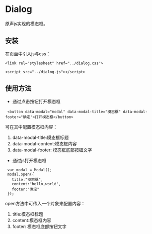 # Dialog
原声js实现的模态框。

## 安装
在页面中引入js与css：
```
<link rel="stylesheet" href="../dialog.css">

```
```
<script src="../dialog.js"></script>
```

## 使用方法
 - 通过点击按钮打开模态框
```
 <button data-modal="modal" data-modal-title="模态框" data-modal-footer="确定">打开模态框</button>
```
可在其中配置模态框内容：
1. data-modal-title:模态框标题
2. data-modal-content:模态框内容
3. data-modal-footer: 模态框底部按钮文字

 - 通过js打开模态框
 ```
  var modal = Modal();
  modal.open({
    title:"模态框",
    content:"hello,world",
    footer:"确定"
  });
 
 ```
 open方法中可传入一个对象来配置内容：
1. title:模态框标题
2. content:模态框内容
3. footer: 模态框底部按钮文字
